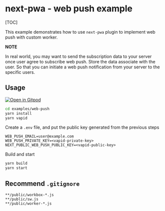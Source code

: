 # next-pwa - web push example

[TOC]

This example demonstrates how to use `next-pwa` plugin to implement web push with custom worker.

**NOTE**

In real world, you may want to send the subscription data to your server once user agree to subscribe web push. Store the data associate with the user. So that you can initiate a web push notification from your server to the specific users.

## Usage

[![Open in Gitpod](https://img.shields.io/badge/Open%20In-Gitpod.io-%231966D2?style=for-the-badge&logo=gitpod)](https://gitpod.io/#https://github.com/shadowwalker/next-pwa/)

```bash
cd examples/web-push
yarn install
yarn vapid
```

Create a `.env` file, and put the public key generated from the previous steps

```
WEB_PUSH_EMAIL=user@example.com
WEB_PUSH_PRIVATE_KEY=<vapid-private-key>
NEXT_PUBLIC_WEB_PUSH_PUBLIC_KEY=<vapid-public-key>
```

Build and start

```bash
yarn build
yarn start
```

## Recommend `.gitignore`

```
**/public/workbox-*.js
**/public/sw.js
**/public/worker-*.js
```
